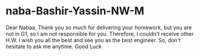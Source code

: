 # naba-Bashir-Yassin-NW-M

Dear Nabaa,
Thank you so much for delivering your homework, but you are not in G1, so I am not responsible for you. Therefore, I couldn't receive other H.W.
I wish you all the best and see you as the best engineer. So, don't hesitate to ask me anytime.
Good Luck
